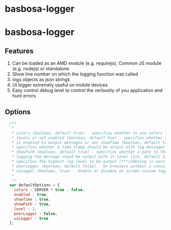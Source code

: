 basbosa-logger
==============

basbosa-logger
==============

Features
----------

1. Can be loaded as an AMD module (e.g. requirejs), Common JS module (e.g. nodejs) or standalone
2. Show line number on which the logging function was called
3. logs objects as json strings
4.  UI logger extremely useful on mobile devices
5. Easy control debug level to control the verbosity of you application and hunt errors

Options
-------
```javascript
  /**
   * 
   * colors (boolean, default true) - specifies whether to use colors for log
   * levels or not enabled (boolean, default tue) - specifies whether the logger
   * is enabled to output messages or not showTime (boolean, default true) -
   * specifies whether a time stamp should be output with log messages or not
   * showPath (boolean, default true) - specifies whether a path to the file
   * logging the message shoud be output with it level (int, default 3) -
   * specifies the highest log level to be output (***indexing is zero-based***)
   * poorLogger (boolean, default false) - On browsers without a console object
   * uiLogger (boolean, true) - Enable or disable on screen custom logger, usefull on mobile and tablets requires jquery
   * 
   */
  var defaultOptions = {
    colors : SERVER ? true : false,
    enabled : true,
    showTime : true,
    showPath : true,
    level : 2,
    poorLogger : false,
    uiLogger : true
  };
```
